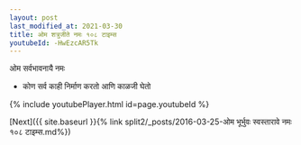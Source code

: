 ```yaml
---
layout: post
last_modified_at: 2021-03-30
title: ओम शत्रुजीते नमः १०८ टाइम्स
youtubeId: -HwEzcAR5Tk
---
```

 
 
 ओम सर्वभावनायै नमः  
 
 -  कोण सर्व काही निर्माण करतो आणि काळजी घेतो 
 
  
 
  
 
 
 
 
 
 


{% include youtubePlayer.html id=page.youtubeId %}
 
[Next]({{ site.baseurl }}{% link  split2/_posts/2016-03-25-ओम भूर्भुवः स्वस्तारावे नमः १०८ टाइम्स.md%})
 
